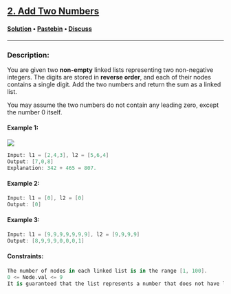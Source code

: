## [2. Add Two Numbers](https://leetcode.com/problems/add-two-numbers/)

#### [Solution](https://git.io/JEYa7) • [Pastebin](https://pastebin.com/dNbqaHGk) • [Discuss](https://leetcode.com/problems/add-two-numbers/discuss/1128713/Swift%3A-Add-Two-Numbers)

---

### Description:

You are given two **non-empty** linked lists representing two non-negative integers. The digits are stored in **reverse order**, and each of their nodes contains a single digit. Add the two numbers and return the sum as a linked list.

You may assume the two numbers do not contain any leading zero, except the number 0 itself.

#### Example 1:
![](https://assets.leetcode.com/uploads/2020/10/02/addtwonumber1.jpg)
```swift
Input: l1 = [2,4,3], l2 = [5,6,4]
Output: [7,0,8]
Explanation: 342 + 465 = 807.
```

#### Example 2:
```swift
Input: l1 = [0], l2 = [0]
Output: [0]
```

#### Example 3:
```swift
Input: l1 = [9,9,9,9,9,9,9], l2 = [9,9,9,9]
Output: [8,9,9,9,0,0,0,1]
```

#### Constraints:
```swift
The number of nodes in each linked list is in the range [1, 100].
0 <= Node.val <= 9
It is guaranteed that the list represents a number that does not have leading zeros.
```